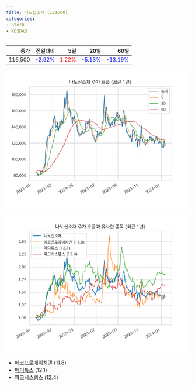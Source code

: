 ```yaml
---
title: 나노신소재 (121600)
categories:
- Stock
- KOSDAQ
---
```


|종가|전일대비|5일|20일|60일|
|---:|-------:|--:|---:|---:|
|116,500|<span style="color: blue">-2.92%</span>|<span style="color: red">1.22%</span>|<span style="color: blue">-5.13%</span>|<span style="color: blue">-13.19%</span>|


<!-- more -->

![121600](/assets/images/stock/121600.png)

![121600](/assets/images/stock/121600_sim.png)

- [에코프로에이치엔](/383310/) (11.8)
- [메디톡스](/086900/) (12.1)
- [파크시스템스](/140860/) (12.4)